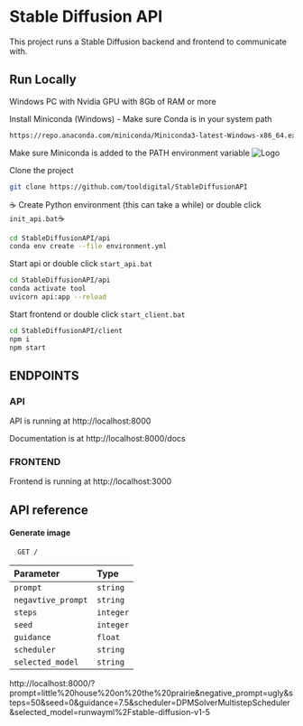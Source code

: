 
# Stable Diffusion API

This project runs a Stable Diffusion backend and frontend to communicate with.


## Run Locally

Windows PC with Nvidia GPU with 8Gb of RAM or more

Install Miniconda (Windows) - Make sure Conda is in your system path
```bash
https://repo.anaconda.com/miniconda/Miniconda3-latest-Windows-x86_64.exe
```
Make sure Miniconda is added to the PATH environment variable
![Logo](https://raw.githubusercontent.com/tooldigital/StableDiffusionAPI/main/readme/conda.png)

Clone the project
```bash
git clone https://github.com/tooldigital/StableDiffusionAPI
```

☕ Create Python environment (this can take a while) or double click `init_api.bat`☕
```bash
cd StableDiffusionAPI/api
conda env create --file environment.yml
```

Start api or double click `start_api.bat`
```bash
cd StableDiffusionAPI/api
conda activate tool
uvicorn api:app --reload
```

Start frontend or double click `start_client.bat`
```bash
cd StableDiffusionAPI/client
npm i
npm start
```

## ENDPOINTS

### API

API is running at http://localhost:8000

Documentation is at http://localhost:8000/docs

### FRONTEND

Frontend is running at http://localhost:3000

## API reference

#### Generate image

```http
  GET /
```

| Parameter | Type     |    
| :-------- | :------- | 
| `prompt`  | `string` | 
| `negavtive_prompt`  | `string` | 
| `steps`  | `integer` | 
| `seed`  | `integer` | 
| `guidance`  | `float` |
| `scheduler`  | `string` |
| `selected_model `  | `string` | 


http://localhost:8000/?prompt=little%20house%20on%20the%20prairie&negative_prompt=ugly&steps=50&seed=0&guidance=7.5&scheduler=DPMSolverMultistepScheduler&selected_model=runwayml%2Fstable-diffusion-v1-5
